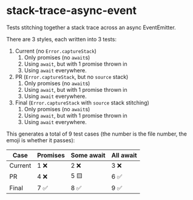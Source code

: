 # stack-trace-async-event

Tests stitching together a stack trace across an async EventEmitter.

There are 3 styles, each written into 3 tests:

1. Current (no `Error.captureStack`)
   1. Only promises (no `await`s)
   2. Using `await`, but with 1 promise thrown in
   3. Using `await` everywhere.
2. PR (`Error.captureStack`, but no `source` stack)
   1. Only promises (no `await`s)
   2. Using `await`, but with 1 promise thrown in
   3. Using `await` everywhere.
3. Final (`Error.captureStack` with `source` stack stitching)
   1. Only promises (no `await`s)
   2. Using `await`, but with 1 promise thrown in
   3. Using `await` everywhere.

This generates a total of 9 test cases (the number is the file number, the emoji is whether it passes):

| Case    | Promises  | Some await  | All await  |
|---------|-----------|-------------|------------|
| Current | 1 ❌      | 2 ❌        | 3 ❌       |
| PR      | 4 ❌      | 5 🟨        | 6 ✅       |
| Final   | 7 ✅      | 8 ✅        | 9 ✅       |
